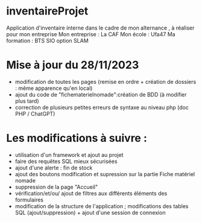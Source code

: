 # inventaireProjet
Application d'inventaire interne dans le cadre de mon alternance , à réaliser pour mon entreprise 
Mon entreprise : La CAF
Mon école : Ufa47
Ma formation : BTS SIO option SLAM
# Mise à jour du 28/11/2023
- modification de toutes les pages (remise en ordre + création de dossiers : même apparence qu'en local)
- ajout du code de "fichematerielnomade":création de BDD (à modifier plus tard)
- correction de plusieurs petites erreurs de syntaxe au niveau php (doc PHP / ChatGPT)
# Les modifications à suivre :
- utilisation d'un framework et ajout au projet
- faire des requêtes SQL mieux sécurisées
- ajout d'une alerte : fin de stock
- ajout des boutons modification et supression sur la partie Fiche matériel nomade
- suppression de la page "Accueil"
- vérification/et/ou/ ajout de filtres aux différents éléments des formulaires
- modification de la structure de l'application ; modifications des tables SQL (ajout/suppression) + ajout d'une session de connexion

